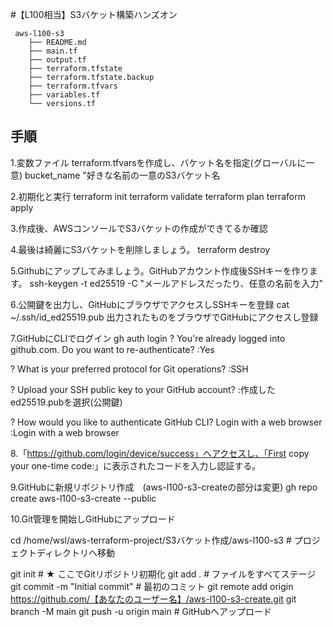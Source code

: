 #【L100相当】S3バケット構築ハンズオン

```
 aws-l100-s3
    ├── README.md
    ├── main.tf
    ├── output.tf
    ├── terraform.tfstate
    ├── terraform.tfstate.backup
    ├── terraform.tfvars
    ├── variables.tf
    └── versions.tf
 ```

##  手順
1.変数ファイル  terraform.tfvarsを作成し、バケット名を指定(グローバルに一意)
    bucket_name "好きな名前の一意のS3バケット名

2.初期化と実行
    terraform init
    terraform validate
    terraform plan
    terraform apply

3.作成後、AWSコンソールでS3バケットの作成ができてるか確認

4.最後は綺麗にS3バケットを削除しましょう。
    terraform destroy

5.Githubにアップしてみましょう。GitHubアカウント作成後SSHキーを作ります。
    ssh-keygen -t ed25519 -C "メールアドレスだったり、任意の名前を入力"

6.公開鍵を出力し、GitHubにブラウザでアクセスしSSHキーを登録
    cat ~/.ssh/id_ed25519.pub
    出力されたものをブラウザでGitHubにアクセスし登録

7.GitHubにCLIでログイン
    gh auth login
? You're already logged into github.com. Do you want to re-authenticate? 
:Yes

? What is your preferred protocol for Git operations? 
:SSH

? Upload your SSH public key to your GitHub account?
:作成したed25519.pubを選択(公開鍵)

? How would you like to authenticate GitHub CLI? Login with a web browser
:Login with a web browser

8.「https://github.com/login/device/success」へアクセスし、「First copy your one-time code:」に表示されたコードを入力し認証する。

9.GitHubに新規リポジトリ作成　(aws-l100-s3-createの部分は変更)
gh repo create aws-l100-s3-create --public

10.Git管理を開始しGitHubにアップロード

cd /home/wsl/aws-terraform-project/S3バケット作成/aws-l100-s3  # プロジェクトディレクトリへ移動

git init                       # ★ ここでGitリポジトリ初期化
git add .                      # ファイルをすべてステージ
git commit -m "Initial commit" # 最初のコミット
git remote add origin https://github.com/【あなたのユーザー名】/aws-l100-s3-create.git
git branch -M main
git push -u origin main        # GitHubへアップロード